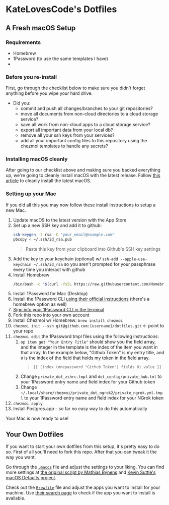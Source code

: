 # KateLovesCode's Dotfiles

## A Fresh macOS Setup

### Requirements
* Homebrew
* 1Password (to use the same templates I have)
* 

### Before you re-install

First, go through the checklist below to make sure you didn't forget anything before you wipe your hard drive.

- Did you:
  - commit and push all changes/branches to your git repositories?
  - move all documents from non-cloud directories to a cloud storage service?
  - save all work from non-cloud apps to a cloud storage service?
  - export all important data from your local db?
  - remove all your ssh keys from your services?
  - add all your important config files to this repository using the chezmoi templates to handle any secrets?


### Installing macOS cleanly

After going to our checklist above and making sure you backed everything up, we're going to cleanly install macOS with the latest release. Follow [this article](https://www.imore.com/how-do-clean-install-macos) to cleanly install the latest macOS.

### Setting up your Mac

If you did all this you may now follow these install instructions to setup a new Mac.

1. Update macOS to the latest version with the App Store
1. Set up a new SSH key and add it to github:
    ```bash
    ssh-keygen -t rsa -C "your_email@example.com"
    pbcopy < ~/.ssh/id_rsa.pub
    ```
    > Paste this key from your clipboard into Github's SSH key settings
1. Add the key to your keychain (optional) w/ `ssh-add --apple-use-keychain ~/.ssh/id_rsa` so you aren't prompted for your passphrase every time you interact with github
1. Install Homebrew
    ```bash
    /bin/bash -c "$(curl -fsSL https://raw.githubusercontent.com/Homebrew/install/HEAD/install.sh)"
    ```
1. Install 1Password for Mac (Desktop)
1. Install the 1Password CLI [using their official instructions](https://developer.1password.com/docs/cli/) (there's a homebrew option as well)
1. [Sign into your 1Password CLI in the terminal](https://developer.1password.com/docs/cli/get-started#sign-in)
1. Fork this repo into your own account
1. Install Chezmoi w/ Homebrew: `brew install chezmoi`
1. `chezmoi init --ssh git@github.com:[username]/dotfiles.git` <- point to your repo
1. `chezmoi edit` the 1Password tmpl files using the following instructions:
    1. `op item get "Your Entry Title"` should show you the field array, and the integer in the template is the index of the item you want in that array.  In the example below, "Github Token" is my entry title, and `0` is the index of the field that holds my token in the field array.
        > `{{ (index (onepassword "Github Token").fields 0).value }}`
    1. Change `private_dot_zshrc.tmpl` and `dot_config/private_hub.tml` to your 1Password entry name and field index for your Github token
    1. Change `~/.local/share/chezmoi/private_dot_ngrok2/private_ngrok.yml.tmpl` to your 1Password entry name and field index for your NGrok token 
1. `chezmoi apply` 
1. Install Postgres.app - so far no easy way to do this automatically

Your Mac is now ready to use!

## Your Own Dotfiles

If you want to start your own dotfiles from this setup, it's pretty easy to do so. First of all you'll need to fork this repo. After that you can tweak it the way you want.

Go through the [`.macos`](./.macos) file and adjust the settings to your liking. You can find more settings at [the original script by Mathias Bynens](https://github.com/mathiasbynens/dotfiles/blob/master/.macos) and [Kevin Suttle's macOS Defaults project](https://github.com/kevinSuttle/MacOS-Defaults).

Check out the [`Brewfile`](./Brewfile) file and adjust the apps you want to install for your machine. Use [their search page](https://caskroom.github.io/search) to check if the app you want to install is available.